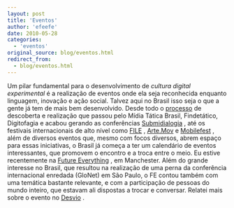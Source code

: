 ```yaml
---
layout: post
title: 'Eventos'
author: 'efeefe'
date: 2010-05-28
categories:
  - 'eventos'
original_source: blog/eventos.html
redirect_from:
  - blog/eventos.html
---
```


Um pilar fundamental para o desenvolvimento de *cultura digital experimental* é a realização de eventos onde ela seja reconhecida enquanto linguagem, inovação e ação social. Talvez aqui no Brasil isso seja o que a gente já tem de mais bem desenvolvido. Desde todo o [processo](http://pub.descentro.org/caderno_submidiatico_7_em_busca_do_brasil_profundo) de descoberta e realização que passou pelo Mídia Tática Brasil, Findetático, Digitofagia e acabou gerando as conferências [Submidialogia](http://submidialogias.descentro.org/) , até os festivais internacionais de alto nível como [FILE](http://file.org.br/) , [Arte.Mov](http://artemov.net/) e [Mobilefest](http://mobilefest.org/) , além de diversos eventos que, mesmo com focos diversos, abrem espaço para essas iniciativas, o Brasil já começa a ter um calendário de eventos interessantes, que promovem o encontro e a troca entre o meio. Eu estive recentemente na [Future Everything](http://futureeverything.org/) , em Manchester. Além do grande interesse no Brasil, que resultou na realização de uma perna da conferência internacional enredada (GloNet) em São Paulo, o FE contou também com uma temática bastante relevante, e com a participação de pessoas do mundo inteiro, que estavam ali dispostas a trocar e conversar. Relatei mais sobre o evento no [Desvio](http://desvio.weblab.tk/tag/future-everything) .
